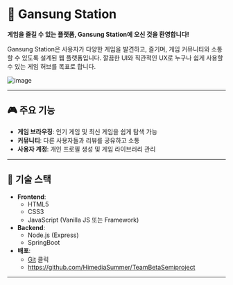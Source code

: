 

# 🚉 Gansung Station  
**게임을 즐길 수 있는 플랫폼, Gansung Station에 오신 것을 환영합니다!**

Gansung Station은 사용자가 다양한 게임을 발견하고, 즐기며, 게임 커뮤니티와 소통할 수 있도록 설계된 웹 플랫폼입니다. 깔끔한 UI와 직관적인 UX로 누구나 쉽게 사용할 수 있는 게임 허브를 목표로 합니다.

![image](https://github.com/user-attachments/assets/3c454583-86f1-4930-837f-af38cd9f3321)

---

## 🎮 주요 기능  
- **게임 브라우징**: 인기 게임 및 최신 게임을 쉽게 탐색 가능  
- **커뮤니티**: 다른 사용자들과 리뷰를 공유하고 소통  
- **사용자 계정**: 개인 프로필 생성 및 게임 라이브러리 관리  

---

## 🚀 기술 스택  
- **Frontend**:  
  - HTML5  
  - CSS3  
  - JavaScript (Vanilla JS 또는 Framework)  
- **Backend**:  
  - Node.js (Express)  
  - SpringBoot
- **배포**:  
  - [Git](https://github.com/HimediaSummer/TeamBetaSemiproject/) 클릭
  - https://github.com/HimediaSummer/TeamBetaSemiproject

---
